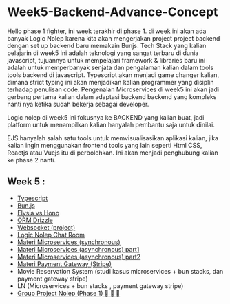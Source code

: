 # Week5-Backend-Advance-Concept

Hello phase 1 fighter, ini week terakhir di phase 1. di week ini akan ada banyak Logic Nolep karena kita akan mengerjakan project project backend dengan set up backend baru memakain Bunjs. Tech Stack yang kalian pelajarin di week5 ini adalah teknologi yang sangat terbaru di dunia javascript, tujuannya untuk mempelajari framework & libraries baru ini adalah untuk memperbanyak senjata dan pengalaman kalian dalam tools tools backend di javascript. Typescript akan menjadi game changer kalian, dimana strict typing ini akan menjadikan kalian programmer yang disiplin terhadap penulisan code. Pengenalan Microservices di week5 ini akan jadi gerbang pertama kalian dalam adaptasi backend backend yang kompleks nanti nya ketika sudah bekerja sebagai developer.

Logic nolep di week5 ini fokusnya ke BACKEND yang kalian buat, jadi platform untuk menampilkan kalian hanyalah pembantu saja untuk dinilai. 

EJS hanyalah salah satu tools untuk memvisualisasikan aplikasi kalian, jika kalian ingin menggunakan frontend tools yang lain seperti Html CSS, Reactjs atau Vuejs itu di perbolehkan. Ini akan menjadi penghubung kalian ke phase 2 nanti.


## Week 5 :

- [Typescript](https://github.com/RPN-Phase-1/Week5-Backend-Advance-Concept/blob/main/study_material/typescript.md)
- [Bun.js](https://github.com/RPN-Phase-1/Week5-Backend-Advance-Concept/blob/main/study_material/bun-material.md)
- [Elysia vs Hono](https://github.com/RPN-Phase-1/Week5-Backend-Advance-Concept/blob/main/study_material/elysia%26hono.md)
- [ORM Drizzle](https://github.com/RPN-Phase-1/Week5-Backend-Advance-Concept/blob/main/study_material/drizzle-orm.md)
- [Websocket (project)](https://github.com/RPN-Phase-1/Week5-Backend-Advance-Concept/blob/main/study_material/websocket.md)
- [Logic Nolep Chat Room](https://github.com/RPN-Phase-1/Week5-Backend-Advance-Concept/blob/main/logic_nolep/ln-ws-chat.md)
- [Materi Microservices (synchronous)](https://github.com/RPN-Phase-1/Week5-Backend-Advance-Concept/blob/main/study_material/microservice-synchronous.md)
- [Materi Microservices (asynchronous) part1](https://github.com/RPN-Phase-1/Week5-Backend-Advance-Concept/blob/main/study_material/microservice-Asynchronous.md)
- [Materi Microservices (asynchronous) part2](https://github.com/RPN-Phase-1/Week5-Backend-Advance-Concept/blob/main/study_material/microservice-Asynchronous-part2.md)
- [Materi Payment Gateway (Stripe)](https://github.com/RPN-Phase-1/Week5-Backend-Advance-Concept/blob/main/study_material/payment-gateway.md)
- Movie Reservation System  (studi kasus microservices +  bun stacks, dan payment gateway stripe)
- LN (Microservices + bun stacks , payment gateway stripe)
- [Group Project Nolep (Phase 1) :exploding_head: :exploding_head: :exploding_head: ](https://github.com/RPN-Phase-1/Week5-Backend-Advance-Concept/blob/main/logic_nolep/gpn-phase1.md)



